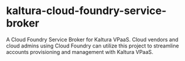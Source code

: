 # kaltura-cloud-foundry-service-broker
A Cloud Foundry Service Broker for Kaltura VPaaS. Cloud vendors and cloud admins using Cloud Foundry can utilize this project to streamline accounts provisioning and management with Kaltura VPaaS.
